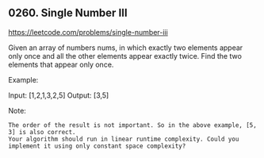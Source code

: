 ## 0260. Single Number III

https://leetcode.com/problems/single-number-iii

Given an array of numbers nums, in which exactly two elements appear only once and all the other elements appear exactly twice. Find the two elements that appear only once.

Example:

Input: [1,2,1,3,2,5]
Output: [3,5]

Note:

    The order of the result is not important. So in the above example, [5, 3] is also correct.
    Your algorithm should run in linear runtime complexity. Could you implement it using only constant space complexity?
